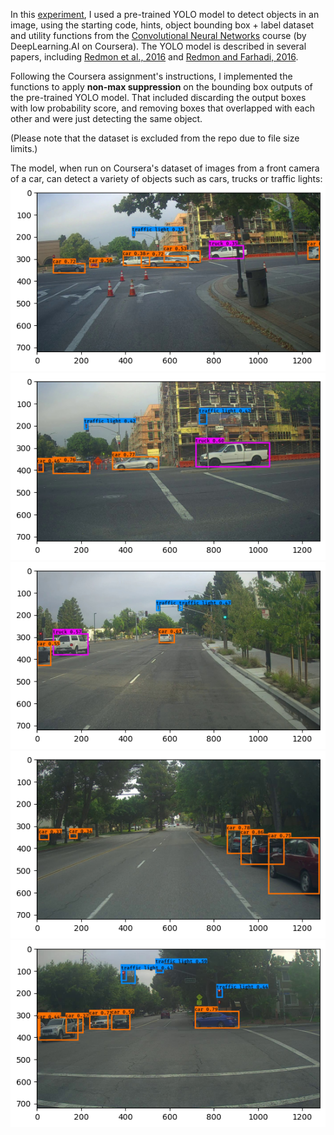 In this [experiment](G_Object_detection_exercise.ipynb), I used a pre-trained YOLO model to detect objects in an image, using the starting code, hints, object bounding box + label dataset and utility functions from the [Convolutional Neural Networks](https://coursera.org/learn/convolutional-neural-networks) course (by DeepLearning.AI on Coursera). The YOLO model is described in several papers, including [Redmon et al., 2016](https://arxiv.org/abs/1506.02640) and [Redmon and Farhadi, 2016](https://arxiv.org/abs/1612.08242). 

Following the Coursera assignment's instructions, I implemented the functions to apply **non-max suppression** on the bounding box outputs of the pre-trained YOLO model. That included discarding the output boxes with low probability score, and removing boxes that overlapped with each other and were just detecting the same object.

(Please note that the dataset is excluded from the repo due to file size limits.)

The model, when run on Coursera's dataset of images from a front camera of a car, can detect a variety of objects such as cars, trucks or traffic lights:
![sample_output1.png](sample_output1.png)
![sample_output2.png](sample_output2.png)
![sample_output3.png](sample_output3.png)
![sample_output4.png](sample_output4.png)
![sample_output5.png](sample_output5.png)
